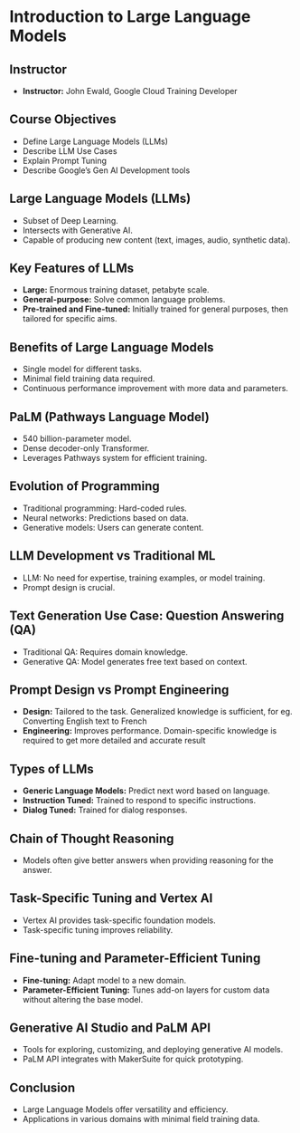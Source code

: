 # Introduction to Large Language Models

## Instructor
- **Instructor:** John Ewald, Google Cloud Training Developer

## Course Objectives
- Define Large Language Models (LLMs)
- Describe LLM Use Cases
- Explain Prompt Tuning
- Describe Google’s Gen AI Development tools

## Large Language Models (LLMs)
- Subset of Deep Learning.
- Intersects with Generative AI.
- Capable of producing new content (text, images, audio, synthetic data).

## Key Features of LLMs
- **Large:** Enormous training dataset, petabyte scale.
- **General-purpose:** Solve common language problems.
- **Pre-trained and Fine-tuned:** Initially trained for general purposes, then tailored for specific aims.

## Benefits of Large Language Models
- Single model for different tasks.
- Minimal field training data required.
- Continuous performance improvement with more data and parameters.

## PaLM (Pathways Language Model)
- 540 billion-parameter model.
- Dense decoder-only Transformer.
- Leverages Pathways system for efficient training.

## Evolution of Programming
- Traditional programming: Hard-coded rules.
- Neural networks: Predictions based on data.
- Generative models: Users can generate content.

## LLM Development vs Traditional ML
- LLM: No need for expertise, training examples, or model training.
- Prompt design is crucial.

## Text Generation Use Case: Question Answering (QA)
- Traditional QA: Requires domain knowledge.
- Generative QA: Model generates free text based on context.

## Prompt Design vs Prompt Engineering
- **Design:** Tailored to the task. Generalized knowledge is sufficient, for eg. Converting English text to French
- **Engineering:** Improves performance. Domain-specific knowledge is required to get more detailed and accurate result

## Types of LLMs
- **Generic Language Models:** Predict next word based on language.
- **Instruction Tuned:** Trained to respond to specific instructions.
- **Dialog Tuned:** Trained for dialog responses.

## Chain of Thought Reasoning
- Models often give better answers when providing reasoning for the answer.

## Task-Specific Tuning and Vertex AI
- Vertex AI provides task-specific foundation models.
- Task-specific tuning improves reliability.

## Fine-tuning and Parameter-Efficient Tuning
- **Fine-tuning:** Adapt model to a new domain.
- **Parameter-Efficient Tuning:** Tunes add-on layers for custom data without altering the base model.

## Generative AI Studio and PaLM API
- Tools for exploring, customizing, and deploying generative AI models.
- PaLM API integrates with MakerSuite for quick prototyping.

## Conclusion
- Large Language Models offer versatility and efficiency.
- Applications in various domains with minimal field training data.
